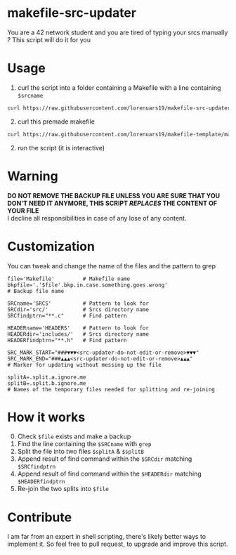 # makefile-src-updater
You are a 42 network student and you are tired of typing your srcs manually ? This script will do it for you
# Usage
1. curl the script into a folder containing a Makefile with a line containing `$srcname`
```bash
curl https://raw.githubusercontent.com/lorenuars19/makefile-src-updater/master/update_srcs.sh -o update_srcs.sh && chmod 775 update_srcs.sh
```
2. curl this premade makefile
```bash
curl https://raw.githubusercontent.com/lorenuars19/makefile-template/master/Makefile -o Makefile
```
2. run the script (it is interactive)
# Warning
**DO NOT REMOVE THE BACKUP FILE UNLESS YOU ARE SURE THAT YOU DON'T NEED IT ANYMORE, THIS SCRIPT *REPLACES* THE CONTENT OF YOUR FILE**<br>
I decline all responsibilities in case of any lose of any content.
# Customization
You can tweak and change the name of the files and the pattern to grep
```
file='Makefile'         # Makefile name
bkpfile='.'$file'.bkp.in.case.something.goes.wrong'
# Backup file name

SRCname='SRCS'          # Pattern to look for
SRCdir='src/'           # Srcs directory name
SRCfindptrn="**.c"      # Find pattern

HEADERname='HEADERS'    # Pattern to look for
HEADERdir='includes/'   # Srcs directory name
HEADERfindptrn="**.h"   # Find pattern

SRC_MARK_START="###▼▼▼<src-updater-do-not-edit-or-remove>▼▼▼"
SRC_MARK_END="###▲▲▲<src-updater-do-not-edit-or-remove>▲▲▲"
# Marker for updating without messing up the file

splitA=.split.a.ignore.me
splitB=.split.b.ignore.me
# Names of the temporary files needed for splitting and re-joining
```
# How it works
0. Check `$file` exists and make a backup
1. Find the line containing the `$SRCname` with `grep`
2. Split the file into two files `$splitA` & `$splitB`
3. Append result of find command within the `$SRCdir` matching `$SRCfindptrn`
4. Append result of find command within the `$HEADERdir` matching `$HEADERfindptrn`
5. Re-join the two splits into `$file`

# Contribute
I am far from an expert in shell scripting, there's likely better ways to implement it.
So feel free to pull request, to upgrade and improve this script.
